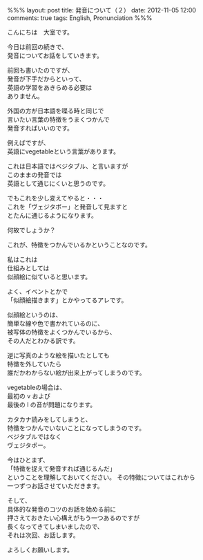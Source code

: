 %%%
layout: post
title: 発音について（２）
date: 2012-11-05 12:00
comments: true
tags: English, Pronunciation
%%%

こんにちは　大室です。

今日は前回の続きで、<br />
発音についてお話をしていきます。

前回も書いたのですが、<br />
発音が下手だからといって、<br />
英語の学習をあきらめる必要は<br />
ありません。

外国の方が日本語を喋る時と同じで<br />
言いたい言葉の特徴をうまくつかんで<br />
発音すればいいのです。

例えばですが、<br />
英語にvegetableという言葉があります。

これは日本語ではベジタブル、と言いますが<br />
このままの発音では<br />
英語として通じにくいと思うのです。

でもこれを少し変えてやると・・・<br />
これを「ヴェジタボー」と発音して見ますと<br />
とたんに通じるようになります。

何故でしょうか？

これが、特徴をつかんでいるかということなのです。

私はこれは<br />
仕組みとしては<br />
似顔絵に似ていると思います。

よく、イベントとかで<br />
「似顔絵描きます」とかやってるアレです。

似顔絵というのは、<br />
簡単な線や色で書かれているのに、<br />
被写体の特徴をよくつかんでいるから、<br />
その人だとわかる訳です。

逆に写真のような絵を描いたとしても<br />
特徴を外していたら<br />
誰だかわからない絵が出来上がってしまうのです。

vegetableの場合は、<br />
最初の v および<br />
最後の l の音が問題になります。

カタカナ読みをしてしまうと、<br />
特徴をつかんでいないことになってしまうのです。<br />
ベジタブルではなく<br />
ヴェジタボー。

今はひとまず、<br />
「特徴を捉えて発音すれば通じるんだ」<br />
ということを理解しておいてください。
その特徴についてはこれから<br />
一つずつお話させていただきます。

そして、<br />
具体的な発音のコツのお話を始める前に<br />
押さえておきたい心構えがもう一つあるのですが<br />
長くなってきてしまいましたので、<br />
それは次回、お話します。

よろしくお願いします。
